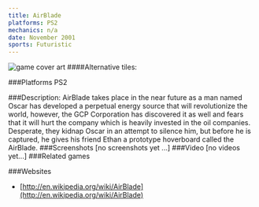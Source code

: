 ```yaml
---
title: AirBlade
platforms: PS2
mechanics: n/a
date: November 2001
sports: Futuristic
---
```

![game cover art](//images.igdb.com/igdb/image/upload/t_cover_big/nvuguei8itcvxxrnpaom.jpg "Logo Title Text 1")
####Alternative tiles:

###Platforms
PS2

###Description:
AirBlade takes place in the near future as a man named Oscar has developed a perpetual energy source that will revolutionize the world, however, the GCP Corporation has discovered it as well and fears that it will hurt the company which is heavily invested in the oil companies. Desperate, they kidnap Oscar in an attempt to silence him, but before he is captured, he gives his friend Ethan a prototype hoverboard called the AirBlade.
###Screenshots
[no screenshots yet ...]
###Video
[no videos yet...]
###Related games

###Websites
* [http://en.wikipedia.org/wiki/AirBlade](http://en.wikipedia.org/wiki/AirBlade)
